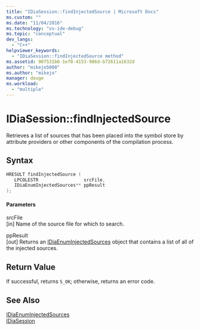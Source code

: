 ```yaml
---
title: "IDiaSession::findInjectedSource | Microsoft Docs"
ms.custom: ""
ms.date: "11/04/2016"
ms.technology: "vs-ide-debug"
ms.topic: "conceptual"
dev_langs: 
  - "C++"
helpviewer_keywords: 
  - "IDiaSession::findInjectedSource method"
ms.assetid: 907531b6-1ef8-4153-986d-b72611a1632d
author: "mikejo5000"
ms.author: "mikejo"
manager: douge
ms.workload: 
  - "multiple"
---
```

# IDiaSession::findInjectedSource
Retrieves a list of sources that has been placed into the symbol store by attribute providers or other components of the compilation process.  
  
## Syntax  
  
```C++  
HRESULT findInjectedSource (   
   LPCOLESTR                 srcFile,  
   IDiaEnumInjectedSources** ppResult  
);  
```  
  
#### Parameters  
 srcFile  
 [in] Name of the source file for which to search.  
  
 ppResult  
 [out] Returns an [IDiaEnumInjectedSources](../../debugger/debug-interface-access/idiaenuminjectedsources.md) object that contains a list of all of the injected sources.  
  
## Return Value  
 If successful, returns `S_OK`; otherwise, returns an error code.  
  
## See Also  
 [IDiaEnumInjectedSources](../../debugger/debug-interface-access/idiaenuminjectedsources.md)   
 [IDiaSession](../../debugger/debug-interface-access/idiasession.md)